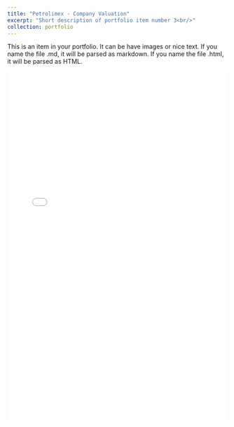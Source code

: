 ```yaml
---
title: "Petrolimex - Company Valuation"
excerpt: "Short description of portfolio item number 3<br/>"
collection: portfolio
---
```


This is an item in your portfolio. It can be have images or nice text. If you name the file .md, it will be parsed as markdown. If you name the file .html, it will be parsed as HTML. 

<embed src="/files/company_valuation.pdf" type="application/pdf" width="100%" height="800px" />


